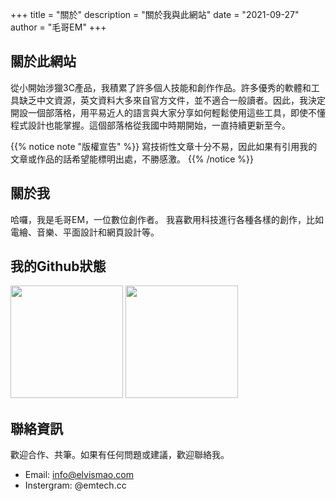 +++
title = "關於"
description = "關於我與此網站"
date = "2021-09-27"
author = "毛哥EM"
+++
## 關於此網站

從小開始涉獵3C產品，我積累了許多個人技能和創作作品。許多優秀的軟體和工具缺乏中文資源，英文資料大多來自官方文件，並不適合一般讀者。因此，我決定開設一個部落格，用平易近人的語言與大家分享如何輕鬆使用這些工具，即使不懂程式設計也能掌握。這個部落格從我國中時期開始，一直持續更新至今。

{{% notice note "版權宣告" %}}
寫技術性文章十分不易，因此如果有引用我的文章或作品的話希望能標明出處，不勝感激。
{{% /notice %}}

## 關於我

哈囉，我是毛哥EM，一位數位創作者。 我喜歡用科技進行各種各樣的創作，比如電繪、音樂、平面設計和網頁設計等。 

## 我的Github狀態

  <img height="180em" src="https://github-readme-stats.vercel.app/api?username=Edit-Mr&show_icons=true&theme=radical" />
  <img height="180em" src="https://github-readme-stats-eight-theta.vercel.app/api/top-langs/?username=Edit-Mr&theme=radical&layout=compact&exclude_lang=java+r" />

## 聯絡資訊

歡迎合作、共筆。如果有任何問題或建議，歡迎聯絡我。

- Email: info@elvismao.com
- Instergram: @emtech.cc
